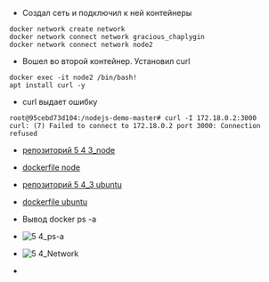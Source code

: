 - Создал сеть и подключил к ней контейнеры
```
docker network create network
docker network connect network gracious_chaplygin
docker network connect network node2
```
- Вошел во второй контейнер. Установил curl
```
docker exec -it node2 /bin/bash!
apt install curl -y
```
- curl выдает ошибку
```
root@95cebd73d104:/nodejs-demo-master# curl -I 172.18.0.2:3000
curl: (7) Failed to connect to 172.18.0.2 port 3000: Connection refused
```

- [репозиторий 5 4 3_node](https://hub.docker.com/layers/162303019/jekker/netology/node/images/sha256-83c14977fa7d3f8228207d96f741ce3d4c72a084cc15d71ed5f03c159004583f?context=repo)
- [dockerfile node](https://github.com/Jekker600/5.4/blob/main/dockerfile/5.4.3_node.dockerfile)

- [репозиторий 5 4_3 ubuntu](https://hub.docker.com/layers/162302971/jekker/netology/node2/images/sha256-a1592628fd0f7239f4d1cae11f764f9d970178500798935340a923f24c0ccfc7?context=repo)
- [dockerfile ubuntu](https://github.com/Jekker600/5.4/blob/main/dockerfile/5.4.3_ubuntu.dockerfile)
- Вывод docker ps -a
- ![5 4_ps-a](https://user-images.githubusercontent.com/79650628/129141505-bcbcad74-1e84-4083-ab22-e87d02236d65.jpg)

- ![5 4_Network](https://user-images.githubusercontent.com/79650628/129141268-62b303c3-7ad6-472c-96dd-19a7ce75544f.jpg)
- 
